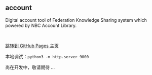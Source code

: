 account
-------

Digital account tool of Federation Knowledge Sharing system which powered by NBC Account Library.

&nbsp;

[跳转到 GitHub Pages 主页](https://www.fn-share.com/github_bridge?path=index.html)

本地调试：`python3 -m http.server 9000`

尚在开发中，敬请期待 ...
